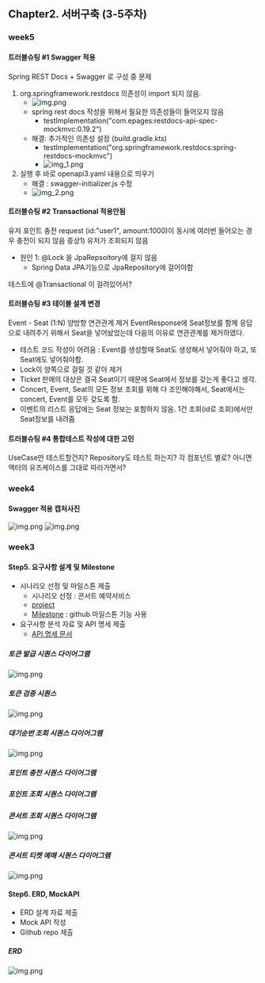 ## Chapter2. 서버구축 (3-5주차)

### week5
#### 트러블슈팅 #1 Swagger 적용
Spring REST Docs + Swagger 로 구성 중 문제
1. org.springframework.restdocs 의존성이 import 되지 않음.
    - ![img.png](resources/diagrams/images/troubleshooting/img.png)
    - spring rest docs 작성을 위해서 필요한 의존성들이 들어오지 않음 
      - testImplementation("com.epages:restdocs-api-spec-mockmvc:0.19.2") 
    - 해결: 추가적인 의존성 설정 (build.gradle.kts)
      - testImplementation("org.springframework.restdocs:spring-restdocs-mockmvc")
      - ![img_1.png](resources/diagrams/images/troubleshooting/img_1.png)
2. 실행 후 바로 openapi3.yaml 내용으로 띄우기
    - 해결 : swagger-initializer.js 수정
    - ![img_2.png](resources/diagrams/images/troubleshooting/img_2.png)

#### 트러블슈팅 #2 Transactional 적용안됨
유저 포인트 충전 request (id:"user1", amount:1000)이 동시에 여러번 들어오는 경우 충전이 되지 않음
증상1) 유저가 조회되지 않음
- 원인 1: @Lock 을 JpaRepsoitory에 걸지 않음
  - Spring Data JPA기능으로 JpaRepository에 걸어야함

테스트에 @Transactional 이 걸려있어서?

#### 트러블슈팅 #3 테이블 설계 변경
Event - Seat (1:N) 양방향 연관관계 제거
EventResponse에 Seat정보를 함께 응답으로 내려주기 위해서 Seat을 넣어놨었는데 다음의 이유로 연관관계를 제거하였다.
- 테스트 코드 작성이 어려움 : Event를 생성할때 Seat도 생성해서 넣어줘야 하고, 또 Seat에도 넣어줘야함.  
- Lock이 양쪽으로 걸릴 것 같아 제거
- Ticket 판매의 대상은 결국 Seat이기 때문에 Seat에서 정보를 갖는게 좋다고 생각.
- Concert, Event, Seat의 모든 정보 조회를 위해 다 조인해야해서, Seat에서는 concert, Event를 모두 갖도록 함.
- 이벤트의 리스트 응답에는 Seat 정보는 포함하지 않음. 1건 조회(id로 조회)에서만 Seat정보를 내려줌

#### 트러블슈팅 #4 통합테스트 작성에 대한 고민
UseCase만 테스트할건지? Repository도 테스트 하는지?
각 컴포넌트 별로? 아니면 액터의 유즈케이스를 그대로 따라가면서?

### week4
#### Swagger 적용 캡처사진
![img.png](resources/diagrams/images/swagger-screenshot.png)
![img.png](resources/diagrams/images/swagger-screenshot2.png)

### week3
#### Step5. 요구사항 설계 및 Milestone
- 시나리오 선정 및 마일스톤 제출
  - 시나리오 선정 : 콘서트 예약서비스
  - [project](https://github.com/users/kyun22/projects/1)
  - [Milestone](https://github.com/kyun22/hhplus_w3to5/milestones) : github 마일스톤 기능 사용 
- 요구사항 분석 자료 및 API 명세 제출
  - [API 명세 문서](https://documenter.getpostman.com/view/31502676/2sA35HWfuJ)
 
##### 토큰 발급 시퀀스 다이어그램
![img.png](resources/diagrams/images/generate-token-seq.png)

##### 토큰 검증 시퀀스
![img.png](resources/diagrams/images/validate-token-seq.png)

##### 대기순번 조회 시퀀스 다이어그램
![img.png](resources/diagrams/images/check-waiting-position-seq.png)

##### 포인트 충전 시퀀스 다이어그램

##### 포인트 조회 시퀀스 다이어그램

##### 콘서트 조회 시퀀스 다이어그램
![img.png](resources/diagrams/images/search-concert-info-seq.png)

##### 콘서트 티켓 예매 시퀀스 다이어그램
![img.png](resources/diagrams/images/ticket-reservation-seq.png)

#### Step6. ERD, MockAPI
- ERD 설계 자료 제출
- Mock API 작성
- Github repo 제출

##### ERD
![img.png](resources/diagrams/images/erd.png)